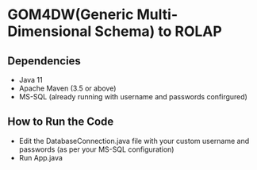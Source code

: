 # GOM4DW(Generic Multi-Dimensional Schema) to ROLAP

## Dependencies

* Java 11
* Apache Maven (3.5 or above)
* MS-SQL (already running with username and passwords confirgured)

## How to Run the Code

* Edit the DatabaseConnection.java file with your custom username and passwords (as per your MS-SQL configuration)
* Run App.java